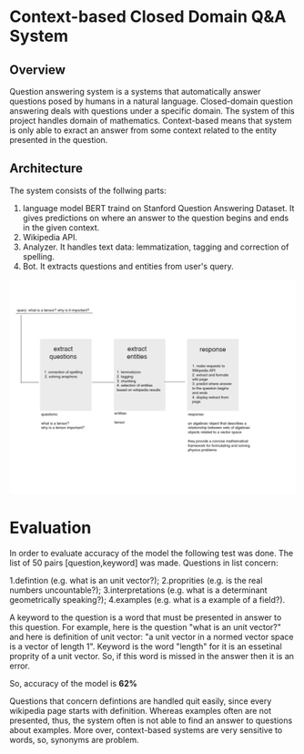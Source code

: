 # Context-based Closed Domain Q&A System

## Overview

Question answering system is a systems that automatically answer questions posed by humans in a natural language. Closed-domain 
question answering deals with questions under a specific domain. The system of this project handles domain of mathematics. 
Context-based means that system is only able to exract an answer from some context related to the entity presented in the question.  

## Architecture

The system consists of the follwing parts: 

1. language model BERT traind on Stanford Question Answering Dataset. It gives predictions on where an answer to the question
begins and ends in the given context.
2. Wikipedia API.
3. Analyzer. It handles text data: lemmatization, tagging and correction of spelling.
4. Bot. It extracts questions and entities from user's query. 

![diagram](https://github.com/constantin50/machine_learning/blob/master/qa_system/diagram.png)



# Evaluation 

In order to evaluate accuracy of the model the following test was done. The list of 50 pairs [question,keyword] 
was made. Questions in list concern:

1.defintion (e.g. what is an unit vector?);
2.proprities (e.g. is the real numbers uncountable?);
3.interpretations (e.g. what is a determinant geometrically speaking?);
4.examples (e.g. what is a example of a field?).

A keyword to the question is a word that must be presented in answer to this question. For example, here is the question 
"what is an unit vector?" and here is definition of unit vector: "a unit vector in a normed vector space is a vector of length 1".
Keyword is the word "length" for it is an essetinal proprity of a unit vector. So, if this word is missed in the answer then
it is an error. 

So, accuracy of the model is <b>62%</b>

Questions that concern defintions are handled quit easily, since every wikipedia page starts with definition. Whereas examples
often are not presented, thus, the system often is not able to find an answer to questions about examples. More over, context-based
systems are very sensitive to words, so, synonyms are problem.  



